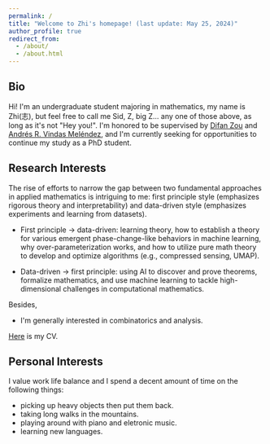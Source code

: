 ```yaml
---
permalink: /
title: "Welcome to Zhi's homepage! (last update: May 25, 2024)"
author_profile: true
redirect_from: 
  - /about/
  - /about.html
---
```



Bio
------
Hi! I'm an undergraduate student majoring in mathematics, my name is Zhi(志), but feel free to call me Sid, Z, big Z... any one of those above, as long as it's not "Hey you!". I'm honored to be supervised by [Difan Zou](https://difanzou.github.io) and [Andrés R. Vindas Meléndez](https://math.hmc.edu/arvm/), and I'm currently seeking for opportunities to continue my study as a PhD student.

Research Interests
------
The rise of efforts to narrow the gap between two fundamental approaches in applied mathematics is intriguing to me: first principle style (emphasizes rigorous theory and interpretability) and data-driven style (emphasizes experiments and learning from datasets).

- First principle → data-driven: learning theory, how to establish a theory for various emergent phase-change-like behaviors in machine learning, why over-parameterization works, and how to utilize pure math theory to develop and optimize algorithms (e.g., compressed sensing, UMAP).

- Data-driven → first principle: using AI to discover and prove theorems, formalize mathematics, and use machine learning to tackle high-dimensional challenges in computational mathematics.

Besides,
- I'm generally interested in combinatorics and analysis.

[Here](http://Zhi0467.github.io/files/CV.pdf) is my CV.

Personal Interests
------
I value work life balance and I spend a decent amount of time on the following things:
- picking up heavy objects then put them back.
- taking long walks in the mountains.
- playing around with piano and eletronic music.
- learning new languages.
